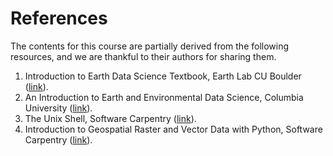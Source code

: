 # References

The contents for this course are partially derived from the following resources, and we are thankful to their authors for sharing them.

1. Introduction to Earth Data Science Textbook, Earth Lab CU Boulder ([link](https://www.earthdatascience.org/courses/intro-to-earth-data-science/)).
2. An Introduction to Earth and Environmental Data Science, Columbia University ([link](https://earth-env-data-science.github.io/)).
3. The Unix Shell, Software Carpentry ([link](https://swcarpentry.github.io/shell-novice/index.html)).
4. Introduction to Geospatial Raster and Vector Data with Python, Software Carpentry ([link](https://carpentries-incubator.github.io/geospatial-python/index.html)).
